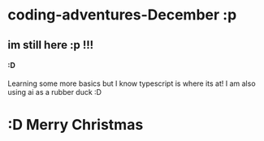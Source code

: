 

# coding-adventures-December :p

## im still here :p !!!

#### :D 
Learning some more basics but I know typescript is where its at! 
I am also using ai as a rubber duck :D
 # :D Merry Christmas 
